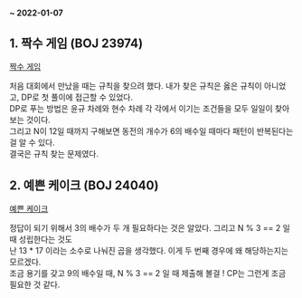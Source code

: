 #### ~ 2022-01-07 


## 1. 짝수 게임 (BOJ 23974) 
[짝수 게임](https://www.acmicpc.net/status?user_id=kabosu11941&result_id=4)   

처음 대회에서 만났을 때는 규칙을 찾으려 했다. 내가 찾은 규칙은 옳은 규칙이 아니었고, DP로 첫 풀이에 접근할 수 있었다.  
DP로 푸는 방법은 윤규 차례와 현수 차례 각 각에서 이기는 조건들을 모두 일일이 찾아보는 것이다.  
그리고 N이 12일 때까지 구해보면 동전의 개수가 6의 배수일 때마다 패턴이 반복된다는 걸 알 수 있다.  
결국은 규칙 찾는 문제였다.  


## 2. 예쁜 케이크 (BOJ 24040)
[예쁜 케이크](https://www.acmicpc.net/problem/24040)  

정답이 되기 위해서 3의 배수가 두 개 필요하다는 것은 알았다. 그리고 N % 3 == 2 일 때 성립한다는 것도  
난 13 * 17 이라는 소수로 나눠진 곱을 생각했다. 이게 두 번째 경우에 왜 해당하는지는 모르겠다.  
조금 용기를 갖고 9의 배수일 때, N % 3 == 2 일 때 제출해 볼걸 ! CP는 그런게 조금 필요한 것 같다.   